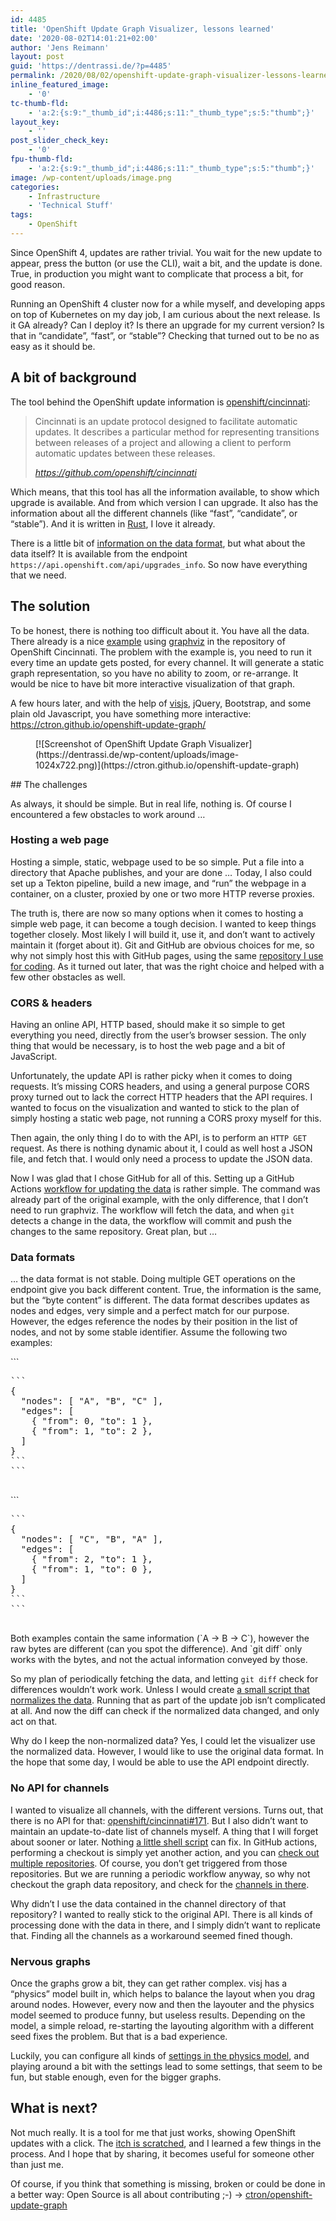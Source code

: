 ```yaml
---
id: 4485
title: 'OpenShift Update Graph Visualizer, lessons learned'
date: '2020-08-02T14:01:21+02:00'
author: 'Jens Reimann'
layout: post
guid: 'https://dentrassi.de/?p=4485'
permalink: /2020/08/02/openshift-update-graph-visualizer-lessons-learned/
inline_featured_image:
    - '0'
tc-thumb-fld:
    - 'a:2:{s:9:"_thumb_id";i:4486;s:11:"_thumb_type";s:5:"thumb";}'
layout_key:
    - ''
post_slider_check_key:
    - '0'
fpu-thumb-fld:
    - 'a:2:{s:9:"_thumb_id";i:4486;s:11:"_thumb_type";s:5:"thumb";}'
image: /wp-content/uploads/image.png
categories:
    - Infrastructure
    - 'Technical Stuff'
tags:
    - OpenShift
---
```


Since OpenShift 4, updates are rather trivial. You wait for the new update to appear, press the button (or use the CLI), wait a bit, and the update is done. True, in production you might want to complicate that process a bit, for good reason.

Running an OpenShift 4 cluster now for a while myself, and developing apps on top of Kubernetes on my day job, I am curious about the next release. Is it GA already? Can I deploy it? Is there an upgrade for my current version? Is that in “candidate”, “fast”, or “stable”? Checking that turned out to be no as easy as it should be.

## A bit of background

The tool behind the OpenShift update information is [openshift/cincinnati](https://github.com/openshift/cincinnati):

> Cincinnati is an update protocol designed to facilitate automatic updates. It describes a particular method for representing transitions between releases of a project and allowing a client to perform automatic updates between these releases.
> 
> <cite>https://github.com/openshift/cincinnati</cite>

Which means, that this tool has all the information available, to show which upgrade is available. And from which version I can upgrade. It also has the information about all the different channels (like “fast”, “candidate”, or “stable”). And it is written in [Rust](https://www.rust-lang.org/), I love it already.

There is a little bit of [information on the data format](https://github.com/openshift/cincinnati-graph-data), but what about the data itself? It is available from the endpoint `https://api.openshift.com/api/upgrades_info`. So now have everything that we need.

## The solution

To be honest, there is nothing too difficult about it. You have all the data. There already is a nice [example](https://github.com/openshift/cincinnati/blob/master/hack/graph.sh) using [graphviz](https://graphviz.org/) in the repository of OpenShift Cincinnati. The problem with the example is, you need to run it every time an update gets posted, for every channel. It will generate a static graph representation, so you have no ability to zoom, or re-arrange. It would be nice to have bit more interactive visualization of that graph.

A few hours later, and with the help of [visjs](https://visjs.org/), jQuery, Bootstrap, and some plain old Javascript, you have something more interactive: <https://ctron.github.io/openshift-update-graph/>

<figure class="wp-block-image size-large">[![Screenshot of OpenShift Update Graph Visualizer](https://dentrassi.de/wp-content/uploads/image-1024x722.png)](https://ctron.github.io/openshift-update-graph)</figure>## The challenges

As always, it should be simple. But in real life, nothing is. Of course I encountered a few obstacles to work around …

### Hosting a web page

Hosting a simple, static, webpage used to be so simple. Put a file into a directory that Apache publishes, and your are done … Today, I also could set up a Tekton pipeline, build a new image, and “run” the webpage in a container, on a cluster, proxied by one or two more HTTP reverse proxies.

The truth is, there are now so many options when it comes to hosting a simple web page, it can become a tough decision. I wanted to keep things together closely. Most likely I will build it, use it, and don’t want to actively maintain it (forget about it). Git and GitHub are obvious choices for me, so why not simply host this with GitHub pages, using the same [repository I use for coding](https://github.com/ctron/openshift-update-graph). As it turned out later, that was the right choice and helped with a few other obstacles as well.

### CORS &amp; headers

Having an online API, HTTP based, should make it so simple to get everything you need, directly from the user’s browser session. The only thing that would be necessary, is to host the web page and a bit of JavaScript.

Unfortunately, the update API is rather picky when it comes to doing requests. It’s missing CORS headers, and using a general purpose CORS proxy turned out to lack the correct HTTP headers that the API requires. I wanted to focus on the visualization and wanted to stick to the plan of simply hosting a static web page, not running a CORS proxy myself for this.

Then again, the only thing I do to with the API, is to perform an `HTTP GET` request. As there is nothing dynamic about it, I could as well host a JSON file, and fetch that. I would only need a process to update the JSON data.

Now I was glad that I chose GitHub for all of this. Setting up a GitHub Actions [workflow for updating the data](https://github.com/ctron/openshift-update-graph/blob/master/.github/workflows/update.yaml) is rather simple. The command was already part of the original example, with the only difference, that I don’t need to run graphviz. The workflow will fetch the data, and when `git` detects a change in the data, the workflow will commit and push the changes to the same repository. Great plan, but …

### Data formats

… the data format is not stable. Doing multiple GET operations on the endpoint give you back different content. True, the information is the same, but the “byte content” is different. The data format describes updates as nodes and edges, very simple and a perfect match for our purpose. However, the edges reference the nodes by their position in the list of nodes, and not by some stable identifier. Assume the following two examples:

<div class="wp-block-columns is-layout-flex wp-container-8 wp-block-columns-is-layout-flex"><div class="wp-block-column is-layout-flow wp-block-column-is-layout-flow">```
<pre class="wp-block-code">```
{
  "nodes": [ "A", "B", "C" ],
  "edges": [
    { "from": 0, "to": 1 },
    { "from": 1, "to": 2 },
  ]
}
```
```

</div><div class="wp-block-column is-layout-flow wp-block-column-is-layout-flow">```
<pre class="wp-block-code">```
{
  "nodes": [ "C", "B", "A" ],
  "edges": [
    { "from": 2, "to": 1 },
    { "from": 1, "to": 0 },
  ]
}
```
```

</div></div>Both examples contain the same information (`A → B → C`), however the raw bytes are different (can you spot the difference). And `git diff` only works with the bytes, and not the actual information conveyed by those.

So my plan of periodically fetching the data, and letting `git diff` check for differences wouldn’t work work. Unless I would create [a small script that normalizes the data](https://github.com/ctron/openshift-update-graph/blob/master/.github/workflows/expand.js). Running that as part of the update job isn’t complicated at all. And now the diff can check if the normalized data changed, and only act on that.

Why do I keep the non-normalized data? Yes, I could let the visualizer use the normalized data. However, I would like to use the original data format. In the hope that some day, I would be able to use the API endpoint directly.

### No API for channels

I wanted to visualize all channels, with the different versions. Turns out, that there is no API for that: [openshift/cincinnati#171](https://github.com/openshift/cincinnati/issues/171). But I also didn’t want to maintain an update-to-date list of channels myself. A thing that I will forget about sooner or later. Nothing [a little shell script](https://github.com/ctron/openshift-update-graph/blob/master/.github/scripts/update_streams.sh) can fix. In GitHub actions, performing a checkout is simply yet another action, and you can [check out multiple repositories](https://github.com/ctron/openshift-update-graph/blob/8d0c402e84f259acb249c638500e7579b41d7943/.github/workflows/update.yaml#L20-L24). Of course, you don’t get triggered from those repositories. But we are running a periodic workflow anyway, so why not checkout the graph data repository, and check for the [channels in there](https://github.com/openshift/cincinnati-graph-data/tree/master/channels).

Why didn’t I use the data contained in the channel directory of that repository? I wanted to really stick to the original API. There is all kinds of processing done with the data in there, and I simply didn’t want to replicate that. Finding all the channels as a workaround seemed fined though.

### Nervous graphs

Once the graphs grow a bit, they can get rather complex. visj has a “physics” model built in, which helps to balance the layout when you drag around nodes. However, every now and then the layouter and the physics model seemed to produce funny, but useless results. Depending on the model, a simple reload, re-starting the layouting algorithm with a different seed fixes the problem. But that is a bad experience.

Luckily, you can configure all kinds of [settings in the physics model](https://visjs.github.io/vis-network/examples/network/physics/physicsConfiguration.html), and playing around a bit with the settings lead to some settings, that seem to be fun, but stable enough, even for the bigger graphs.

## What is next?

Not much really. It is a tool for me that just works, showing OpenShift updates with a click. The [itch is scratched](https://en.wikipedia.org/wiki/The_Cathedral_and_the_Bazaar#Lessons_for_creating_good_open_source_software), and I learned a few things in the process. And I hope that by sharing, it becomes useful for someone other than just me.

Of course, if you think that something is missing, broken or could be done in a better way: Open Source is all about contributing ;-) → [ctron/openshift-update-graph](https://github.com/ctron/openshift-update-graph)